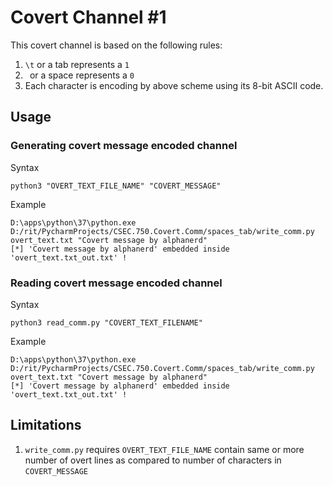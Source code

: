 # Covert Channel #1

This covert channel is based on the following rules:
1. `\t` or a tab represents a `1`
2. ` `or a space represents a `0`
3. Each character is encoding by above scheme using its 8-bit ASCII code.

## Usage
### Generating covert message encoded channel 
Syntax
```commandline
python3 "OVERT_TEXT_FILE_NAME" "COVERT_MESSAGE"
```
Example
```commandline
D:\apps\python\37\python.exe D:/rit/PycharmProjects/CSEC.750.Covert.Comm/spaces_tab/write_comm.py overt_text.txt "Covert message by alphanerd"
[*] 'Covert message by alphanerd' embedded inside 'overt_text.txt_out.txt' !
```
### Reading covert message encoded channel 
Syntax
```commandline
python3 read_comm.py "COVERT_TEXT_FILENAME" 
```
Example
```commandline
D:\apps\python\37\python.exe D:/rit/PycharmProjects/CSEC.750.Covert.Comm/spaces_tab/write_comm.py overt_text.txt "Covert message by alphanerd"
[*] 'Covert message by alphanerd' embedded inside 'overt_text.txt_out.txt' !
```

## Limitations
1. `write_comm.py` requires `OVERT_TEXT_FILE_NAME` contain same or more number of overt lines as compared to number of characters in `COVERT_MESSAGE`